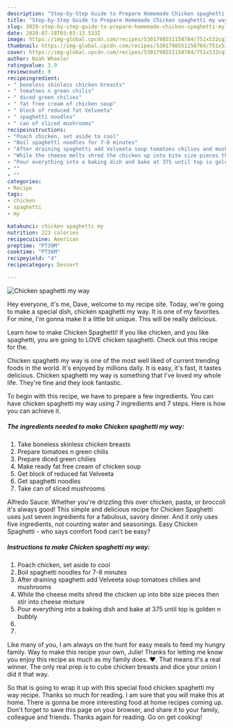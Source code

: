 ```yaml
---
description: "Step-by-Step Guide to Prepare Homemade Chicken spaghetti my way"
title: "Step-by-Step Guide to Prepare Homemade Chicken spaghetti my way"
slug: 3029-step-by-step-guide-to-prepare-homemade-chicken-spaghetti-my-way
date: 2020-07-18T03:03:13.533Z
image: https://img-global.cpcdn.com/recipes/5301798551158784/751x532cq70/chicken-spaghetti-my-way-recipe-main-photo.jpg
thumbnail: https://img-global.cpcdn.com/recipes/5301798551158784/751x532cq70/chicken-spaghetti-my-way-recipe-main-photo.jpg
cover: https://img-global.cpcdn.com/recipes/5301798551158784/751x532cq70/chicken-spaghetti-my-way-recipe-main-photo.jpg
author: Noah Wheeler
ratingvalue: 3.9
reviewcount: 9
recipeingredient:
- " boneless skinless chicken breasts"
- " tomatoes n green chilis"
- " diced green chilies"
- " fat free cream of chicken soup"
- " block of reduced fat Velveeta"
- " spaghetti noodles"
- " can of sliced mushrooms"
recipeinstructions:
- "Poach chicken, set aside to cool"
- "Boil spaghetti noodles for 7-8 minutes"
- "After draining spaghetti add Velveeta soup tomatoes chilies and mushrooms"
- "While the cheese melts shred the chicken up into bite size pieces then stir into cheese mixture"
- "Pour everything into a baking dish and bake at 375 until top is golden n bubbly"
- ""
- ""
categories:
- Recipe
tags:
- chicken
- spaghetti
- my

katakunci: chicken spaghetti my 
nutrition: 223 calories
recipecuisine: American
preptime: "PT39M"
cooktime: "PT36M"
recipeyield: "4"
recipecategory: Dessert

---
```



![Chicken spaghetti my way](https://img-global.cpcdn.com/recipes/5301798551158784/751x532cq70/chicken-spaghetti-my-way-recipe-main-photo.jpg)

Hey everyone, it's me, Dave, welcome to my recipe site. Today, we're going to make a special dish, chicken spaghetti my way. It is one of my favorites. For mine, I'm gonna make it a little bit unique. This will be really delicious.

Learn how to make Chicken Spaghetti! If you like chicken, and you like spaghetti, you are going to LOVE chicken spaghetti. Check out this recipe for the.

Chicken spaghetti my way is one of the most well liked of current trending foods in the world. It's enjoyed by millions daily. It is easy, it's fast, it tastes delicious. Chicken spaghetti my way is something that I've loved my whole life. They're fine and they look fantastic.


To begin with this recipe, we have to prepare a few ingredients. You can have chicken spaghetti my way using 7 ingredients and 7 steps. Here is how you can achieve it.

<!--inarticleads1-->

##### The ingredients needed to make Chicken spaghetti my way:

1. Take  boneless skinless chicken breasts
1. Prepare  tomatoes n green chilis
1. Prepare  diced green chilies
1. Make ready  fat free cream of chicken soup
1. Get  block of reduced fat Velveeta
1. Get  spaghetti noodles
1. Take  can of sliced mushrooms


Alfredo Sauce: Whether you&#39;re drizzling this over chicken, pasta, or broccoli it&#39;s always good! This simple and delicious recipe for Chicken Spaghetti uses just seven ingredients for a fabulous, savory dinner. And it only uses five ingredients, not counting water and seasonings. Easy Chicken Spaghetti - who says comfort food can&#39;t be easy? 

<!--inarticleads2-->

##### Instructions to make Chicken spaghetti my way:

1. Poach chicken, set aside to cool
1. Boil spaghetti noodles for 7-8 minutes
1. After draining spaghetti add Velveeta soup tomatoes chilies and mushrooms
1. While the cheese melts shred the chicken up into bite size pieces then stir into cheese mixture
1. Pour everything into a baking dish and bake at 375 until top is golden n bubbly
1. 
1. 


Like many of you, I am always on the hunt for easy meals to feed my hungry family. Way to make this recipe your own, Julie! Thanks for letting me know you enjoy this recipe as much as my family does. ❤. That means it&#39;s a real winner. The only real prep is to cube chicken breasts and dice your onion I did it that way. 

So that is going to wrap it up with this special food chicken spaghetti my way recipe. Thanks so much for reading. I am sure that you will make this at home. There is gonna be more interesting food at home recipes coming up. Don't forget to save this page on your browser, and share it to your family, colleague and friends. Thanks again for reading. Go on get cooking!
